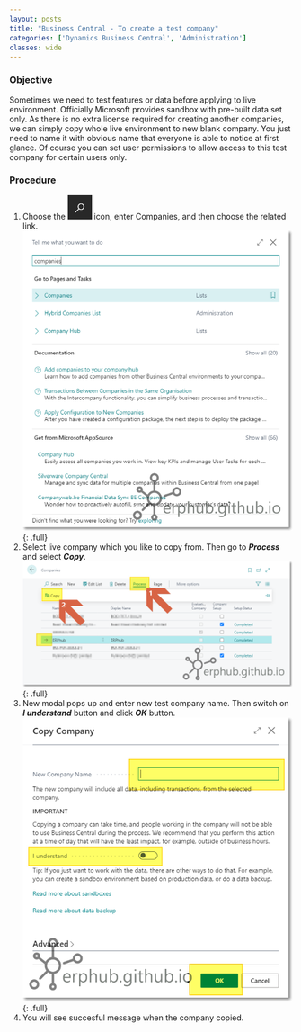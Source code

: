 ```yaml
---
layout: posts
title: "Business Central - To create a test company"
categories: ['Dynamics Business Central', 'Administration']
classes: wide
---
```


### Objective
Sometimes we need to test features or data before applying to live environment. Officially Microsoft provides sandbox with pre-built data set only. As there is no extra license required for creating another companies, we can simply copy whole live environment to new blank company. You just need to name it with obvious name that everyone is able to notice at first glance. Of course you can set user permissions to allow access to this test company for certain users only.
### Procedure
1. Choose the ![Alt](/assets/images/icon_search.png "Search Icon") icon, enter Companies, and then choose the related link.
![full](/assets/images/bc_create_company_01.png "Business Central - Copying Company") {: .full}
2. Select live company which you like to copy from. Then go to ***Process*** and select ***Copy***.
![full](/assets/images/bc_create_company_02.png "Business Central - Copying Company") {: .full}
3. New modal pops up and enter new test company name. Then switch on ***I understand*** button and click ***OK*** button.
![full](/assets/images/bc_create_company_03.png "Business Central - Copying Company") {: .full}
4. You will see succesful message when the company copied.